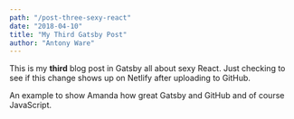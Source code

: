 ```yaml
---
path: "/post-three-sexy-react"
date: "2018-04-10"
title: "My Third Gatsby Post"
author: "Antony Ware"
---
```


This is my **third** blog post in Gatsby all about sexy React. Just checking to see if this change shows up on Netlify after uploading to GitHub.

An example to show Amanda how great Gatsby and GitHub and of course JavaScript.